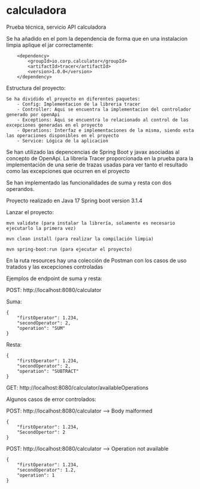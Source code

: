 # calculadora
Prueba técnica, servicio API calculadora

Se ha añadido en el pom la dependencia de forma que en una instalacion limpia aplique el jar correctamente:

		<dependency>
		    <groupId>io.corp.calculator</groupId>
		    <artifactId>tracer</artifactId>
		    <version>1.0.0</version>
		</dependency>

Estructura del proyecto:

	Se ha dividido el proyecto en diferentes paquetes:
		- Config: Implementacion de la libreria tracer
		- Controller: Aqui se encuentra la implementacion del controlador generado por openApi
		- Exceptions: Aqui se encuentra lo relacionado al control de las excepciones generadas en el proyecto
		- Operations: Interfaz e implementaciones de la misma, siendo esta las operaciones disponibles en el proyecto
		- Service: Lógica de la aplicacion
		
	
Se han utilizado las depencencias de Spring Boot y javax asociadas al concepto de OpenApi.
La libreria Tracer proporcionada en la prueba para la implementación de una serie de trazas usadas para ver tanto el resultado como las excepciones que ocurren en el proyecto

Se han implementado las funcionalidades de suma y resta con dos operandos.

Proyecto realizado en Java 17
Spring boot version 3.1.4

Lanzar el proyecto:

	mvn validate (para instalar la librería, solamente es necesario ejecutarlo la primera vez)
	
	mvn clean install (para realizar la compilación limpia)
	
	mvn spring-boot:run (para ejecutar el proyecto)

En la ruta resources hay una colección de Postman con los casos de uso tratados y las excepciones controladas 

Ejemplos de endpoint de suma y resta:

POST: http://localhost:8080/calculator

Suma:

	{
	    "firstOperator": 1.234,
	    "secondOperator": 2,
	    "operation": "SUM"
	}
Resta:

	{
	    "firstOperator": 1.234,
	    "secondOperator": 2,
	    "operation": "SUBTRACT"
	}
	
GET: http://localhost:8080/calculator/availableOperations

Algunos casos de error controlados:

POST: http://localhost:8080/calculator --> Body malformed

	{
	    "firstOperator": 1.234,
	    "SecondOpertor": 2
	}



POST: http://localhost:8080/calculator --> Operation not available

	{
	    "firstOperator": 1.234,
	    "secondOperator": 1.2,  
	    "operation": 1
	}

